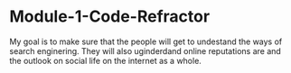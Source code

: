 # Module-1-Code-Refractor
My goal is to make sure that the people will get to undestand the ways of search enginering. They will also uginderdand online reputations are and the outlook on social life on the internet as a whole.